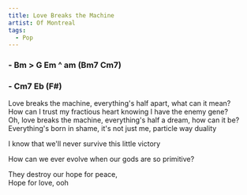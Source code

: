 ```yaml
---
title: Love Breaks the Machine
artist: Of Montreal
tags: 
  - Pop
---
```


### - Bm > G Em ^ am (Bm7 Cm7) 
### - Cm7 Eb (F#) 

Love breaks the machine, everything's half apart, what can it mean?  
How can I trust my fractious heart knowing I have the enemy gene?  
Oh, love breaks the machine, everything's half a dream, how can it be?  
Everything's born in shame, it's not just me, particle way duality  
  
I know that we'll never survive this little victory  

How can we ever evolve when our gods are so primitive?  
  
They destroy our hope for peace,  
Hope for love, ooh
